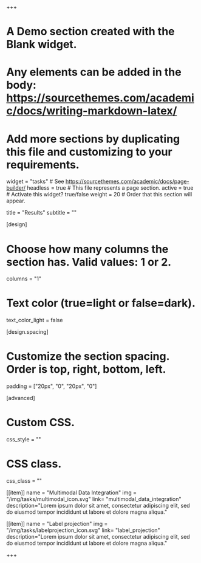 +++
# A Demo section created with the Blank widget.
# Any elements can be added in the body: https://sourcethemes.com/academic/docs/writing-markdown-latex/
# Add more sections by duplicating this file and customizing to your requirements.

widget = "tasks"  # See https://sourcethemes.com/academic/docs/page-builder/
headless = true  # This file represents a page section.
active = true  # Activate this widget? true/false
weight = 20  # Order that this section will appear.

title = "Results"
subtitle = ""

[design]
  # Choose how many columns the section has. Valid values: 1 or 2.
  columns = "1"


  # Text color (true=light or false=dark).
  text_color_light = false

[design.spacing]
  # Customize the section spacing. Order is top, right, bottom, left.
  padding = ["20px", "0", "20px", "0"]

[advanced]
 # Custom CSS.
 css_style = ""

 # CSS class.
 css_class = ""

[[item]]
name = "Multimodal Data Integration"
img = "/img/tasks/multimodal_icon.svg"
link= "multimodal_data_integration"
description="Lorem ipsum dolor sit amet, consectetur adipiscing elit, sed do eiusmod tempor incididunt ut labore et dolore magna aliqua."

[[item]]
name = "Label projection"
img = "/img/tasks/labelprojection_icon.svg"
link= "label_projection"
description="Lorem ipsum dolor sit amet, consectetur adipiscing elit, sed do eiusmod tempor incididunt ut labore et dolore magna aliqua."

+++
